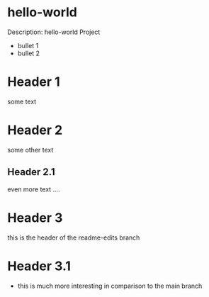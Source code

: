 # hello-world
Description: hello-world Project
- bullet 1
- bullet 2

# Header 1
some text
# Header 2
some other text
## Header 2.1
even more text ....
# Header 3 
this is the header of the readme-edits branch
# Header 3.1
- this is much more interesting in comparison to the main branch
